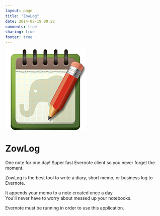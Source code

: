 ```yaml
---
layout: page
title: "ZowLog"
date: 2014-02-19 00:22
comments: true
sharing: true
footer: true
---
```


![ZowLog](/images/zowlog/zowlog-256.png)

ZowLog
==========

One note for one day! 
Super fast Evernote client so you never forget the moment. 

ZowLog is the best tool to write a diary, short memo, or business log to Evernote. 

It appends your memo to a note created once a day.  
You'll never have to worry about messed up your notebooks. 

Evernote must be running in order to use this application.

